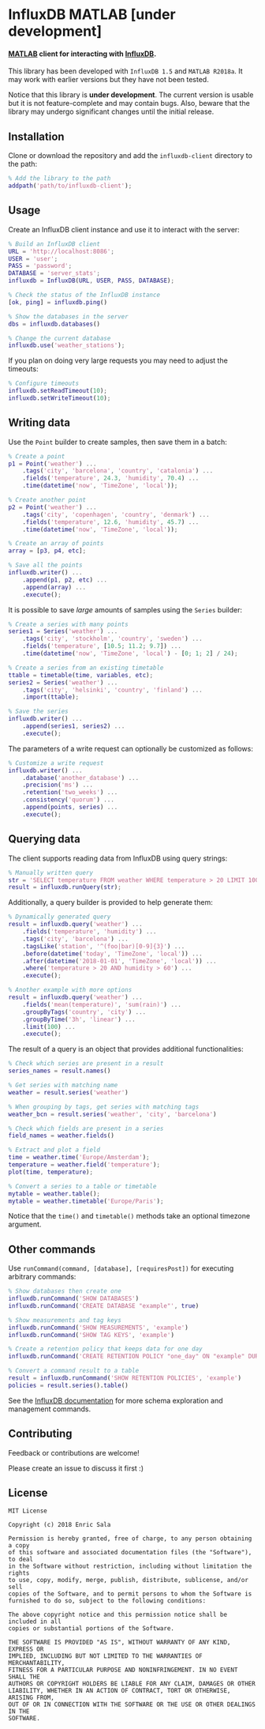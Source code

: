 InfluxDB MATLAB [under development]
===================================

#### [MATLAB][matlab] client for interacting with [InfluxDB][influxdb].

This library has been developed with `InfluxDB 1.5` and `MATLAB R2018a`.
It may work with earlier versions but they have not been tested. 

Notice that this library is **under development**.
The current version is usable but it is not feature-complete and may contain bugs.
Also, beware that the library may undergo significant changes until the initial release.


Installation
------------

Clone or download the repository and add the `influxdb-client` directory to the path:

```matlab
% Add the library to the path
addpath('path/to/influxdb-client');
```


Usage
-----

Create an InfluxDB client instance and use it to interact with the server:

```matlab
% Build an InfluxDB client
URL = 'http://localhost:8086';
USER = 'user';
PASS = 'password';
DATABASE = 'server_stats';
influxdb = InfluxDB(URL, USER, PASS, DATABASE);

% Check the status of the InfluxDB instance
[ok, ping] = influxdb.ping()

% Show the databases in the server
dbs = influxdb.databases()

% Change the current database
influxdb.use('weather_stations');
```

If you plan on doing very large requests you may need to adjust the timeouts:

```matlab
% Configure timeouts
influxdb.setReadTimeout(10);
influxdb.setWriteTimeout(10);
```


Writing data
------------

Use the `Point` builder to create samples, then save them in a batch:

```matlab
% Create a point
p1 = Point('weather') ...
    .tags('city', 'barcelona', 'country', 'catalonia') ...
    .fields('temperature', 24.3, 'humidity', 70.4) ...
    .time(datetime('now', 'TimeZone', 'local'));

% Create another point
p2 = Point('weather') ...
    .tags('city', 'copenhagen', 'country', 'denmark') ...
    .fields('temperature', 12.6, 'humidity', 45.7) ...
    .time(datetime('now', 'TimeZone', 'local'));

% Create an array of points
array = [p3, p4, etc];

% Save all the points
influxdb.writer() ...
    .append(p1, p2, etc) ...
    .append(array) ...
    .execute();
```

It is possible to save *large* amounts of samples using the `Series` builder:

```matlab
% Create a series with many points
series1 = Series('weather') ...
    .tags('city', 'stockholm', 'country', 'sweden') ...
    .fields('temperature', [10.5; 11.2; 9.7]) ...
    .time(datetime('now', 'TimeZone', 'local') - [0; 1; 2] / 24);

% Create a series from an existing timetable
ttable = timetable(time, variables, etc);
series2 = Series('weather') ...
    .tags('city', 'helsinki', 'country', 'finland') ...
    .import(ttable);

% Save the series
influxdb.writer() ...
    .append(series1, series2) ...
    .execute();
```

The parameters of a write request can optionally be customized as follows:

```matlab
% Customize a write request
influxdb.writer() ...
    .database('another_database') ...
    .precision('ms') ...
    .retention('two_weeks') ...
    .consistency('quorum') ...
    .append(points, series) ...
    .execute();
```


Querying data
-------------

The client supports reading data from InfluxDB using query strings:

```matlab
% Manually written query
str = 'SELECT temperature FROM weather WHERE temperature > 20 LIMIT 100';
result = influxdb.runQuery(str);
```

Additionally, a query builder is provided to help generate them:

```matlab
% Dynamically generated query
result = influxdb.query('weather') ...
    .fields('temperature', 'humidity') ...
    .tags('city', 'barcelona') ...
    .tagsLike('station', '^(foo|bar)[0-9]{3}') ...
    .before(datetime('today', 'TimeZone', 'local')) ...
    .after(datetime('2018-01-01', 'TimeZone', 'local')) ...
    .where('temperature > 20 AND humidity > 60') ...
    .execute();

% Another example with more options
result = influxdb.query('weather') ...
    .fields('mean(temperature)', 'sum(rain)') ...
    .groupByTags('country', 'city') ...
    .groupByTime('3h', 'linear') ...
    .limit(100) ...
    .execute();
```

The result of a query is an object that provides additional functionalities:

```matlab
% Check which series are present in a result
series_names = result.names()

% Get series with matching name
weather = result.series('weather')

% When grouping by tags, get series with matching tags
weather_bcn = result.series('weather', 'city', 'barcelona')

% Check which fields are present in a series
field_names = weather.fields()

% Extract and plot a field
time = weather.time('Europe/Amsterdam');
temperature = weather.field('temperature');
plot(time, temperature);

% Convert a series to a table or timetable
mytable = weather.table();
mytable = weather.timetable('Europe/Paris');
```

Notice that the `time()` and `timetable()` methods take an optional timezone argument.

Other commands
--------------

Use `runCommand(command, [database], [requiresPost])` for executing arbitrary commands:

```matlab
% Show databases then create one
influxdb.runCommand('SHOW DATABASES')
influxdb.runCommand('CREATE DATABASE "example"', true)

% Show measurements and tag keys
influxdb.runCommand('SHOW MEASUREMENTS', 'example')
influxdb.runCommand('SHOW TAG KEYS', 'example')

% Create a retention policy that keeps data for one day
influxdb.runCommand('CREATE RETENTION POLICY "one_day" ON "example" DURATION 1d REPLICATION 1', true)

% Convert a command result to a table
result = influxdb.runCommand('SHOW RETENTION POLICIES', 'example')
policies = result.series().table()
```

See the [InfluxDB documentation][influxdb-docs] for more schema exploration and management commands.


Contributing
------------

Feedback or contributions are welcome!

Please create an issue to discuss it first :)


License
-------

    MIT License

    Copyright (c) 2018 Enric Sala

    Permission is hereby granted, free of charge, to any person obtaining a copy
    of this software and associated documentation files (the "Software"), to deal
    in the Software without restriction, including without limitation the rights
    to use, copy, modify, merge, publish, distribute, sublicense, and/or sell
    copies of the Software, and to permit persons to whom the Software is
    furnished to do so, subject to the following conditions:

    The above copyright notice and this permission notice shall be included in all
    copies or substantial portions of the Software.

    THE SOFTWARE IS PROVIDED "AS IS", WITHOUT WARRANTY OF ANY KIND, EXPRESS OR
    IMPLIED, INCLUDING BUT NOT LIMITED TO THE WARRANTIES OF MERCHANTABILITY,
    FITNESS FOR A PARTICULAR PURPOSE AND NONINFRINGEMENT. IN NO EVENT SHALL THE
    AUTHORS OR COPYRIGHT HOLDERS BE LIABLE FOR ANY CLAIM, DAMAGES OR OTHER
    LIABILITY, WHETHER IN AN ACTION OF CONTRACT, TORT OR OTHERWISE, ARISING FROM,
    OUT OF OR IN CONNECTION WITH THE SOFTWARE OR THE USE OR OTHER DEALINGS IN THE
    SOFTWARE.


 [matlab]: https://en.wikipedia.org/wiki/MATLAB
 [influxdb]: https://en.wikipedia.org/wiki/InfluxDB
 [influxdb-docs]: https://docs.influxdata.com/influxdb
